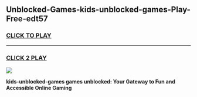 
## Unblocked-Games-kids-unblocked-games-Play-Free-edt57
<h3>
<a href="https://premium76.site?title=kids-unblocked-games&ref=18A">CLICK TO PLAY</a></h3>
<hr>

<h3>
<a href="https://premium76.site?title=kids-unblocked-games&ref=18A">CLICK 2 PLAY</a>
  
</h3>

<a href="https://premium76.site?title=kids-unblocked-games&ref=18A"><img src="https://clearcache.store/games.png"></a>


**kids-unblocked-games games unblocked: Your Gateway to Fun and Accessible Online Gaming**
